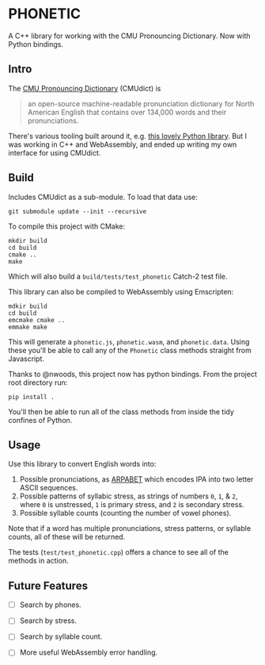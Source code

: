# PHONETIC

A C++ library for working with the CMU Pronouncing Dictionary. Now with Python bindings. 

## Intro

The [CMU Pronouncing Dictionary](http://www.speech.cs.cmu.edu/cgi-bin/cmudict#about) (CMUdict) is

> an open-source machine-readable pronunciation dictionary for North American English that contains over 134,000 words and their pronunciations.

There's various tooling built around it, e.g. [this lovely Python library](https://github.com/aparrish/pronouncingpy). But I was working in C++ and WebAssembly, and ended up writing my own interface for using CMUdict.

## Build

Includes CMUdict as a sub-module. To load that data use:

```
git submodule update --init --recursive
```

To compile this project with CMake:

```
mkdir build
cd build
cmake ..
make
```

Which will also build a `build/tests/test_phonetic` Catch-2 test file.

This library can also be compiled to WebAssembly using Emscripten:
```
mdkir build
cd build
emcmake cmake ..
emmake make
```

This will generate a `phonetic.js`, `phonetic.wasm`, and `phonetic.data`. Using these you'll be able to call any of the `Phonetic` class methods straight from Javascript.

Thanks to @nwoods, this project now has python bindings. From the project root directory run:

```
pip install . 
```

You'll then be able to run all of the class methods from inside the tidy confines of Python.

## Usage

Use this library to convert English words into:
1. Possible pronunciations, as [ARPABET](https://en.wikipedia.org/wiki/ARPABET#:~:text=ARPABET%20(also%20spelled%20ARPAbet)%20is,distinct%20sequences%20of%20ASCII%20characters.) which encodes IPA into two letter ASCII sequences. 
2. Possible patterns of syllabic stress, as strings of numbers `0`, `1`, & `2`, where `0` is unstressed, `1` is primary stress, and `2` is secondary stress.
3. Possible syllable counts (counting the number of vowel phones).

Note that if a word has multiple pronunciations, stress patterns, or syllable counts, all of these will be returned. 

The tests (`test/test_phonetic.cpp`) offers a chance to see all of the methods in action.

## Future Features

- [ ] Search by phones.
- [ ] Search by stress.
- [ ] Search by syllable count.
- [ ] More useful WebAssembly error handling.

